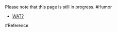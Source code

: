 Please note that this page is still in progress. 
#Humor
- [WAT?](https://www.destroyallsoftware.com/talks/wat) 

#Reference

